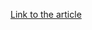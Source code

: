 [Link to the article](https://gov.uk/government/news/uk-condemns-russias-gru-over-georgia-cyber-attacks)
